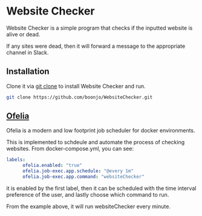 # Website Checker

Website Checker is a simple program that checks if the inputted website is alive or dead.

If any sites were dead, then it will forward a message to the appropriate channel in Slack.

## Installation

Clone it via [git clone](https://github.com/git-guides/git-clone) to install Website Checker and run.

```bash
git clone https://github.com/boonjo/WebsiteChecker.git
```

## [Ofelia](https://github.com/mcuadros/ofelia)

Ofelia is a modern and low footprint job scheduler for docker environments.

This is implemented to schdeule and automate the process of checking websites.
From docker-compose.yml, you can see:

```yml
labels:
      ofelia.enabled: "true"
      ofelia.job-exec.app.schedule: "@every 1m"
      ofelia.job-exec.app.command: "websiteChecker"
```

it is enabled by the first label, then it can be scheduled with the time interval preference of the user, and lastly choose which command to run. 

From the example above, it will run websiteChecker every minute. 
